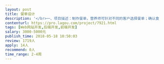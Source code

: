 ```yaml
---                
layout: post       
title: 餐单设计           
description: '</br>一、项目描述：制作餐单，营养师可针对不同的客户选择餐单；确认食物份方案页面；营养师点评。，完成在线的饮食指导。</br>二、主要功能点：选择用户群的功能、选择餐单的功能、选择食物份数的功能、点评功能、自适应手机端。</br>三、人员需求：</br>1、有网页开发经验‘</br>2、熟练使用数据库‘</br>3、良好的沟通协作精神、有责任心。’</br>'     
contenturl: https://pro.lagou.com/project/7921.html      
tags: [Web网站开发,后端开发,前端开发]            
salary: 3000-5000元          
publish_time: 2018-05-18 10:50:03         
review: 1719人                   
apply: 14人                   
recommend: 0人                   
time_range: 2-4周              
---                 
```

